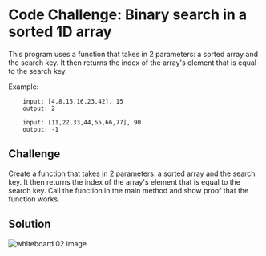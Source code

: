# Code Challenge: Binary search in a sorted 1D array
This program uses a function that takes in 2 parameters: a sorted array and the search key. It then returns the index of the array's element that is equal to the search key.

Example:	

		input: [4,8,15,16,23,42], 15
		output: 2

		input: [11,22,33,44,55,66,77], 90
		output: -1

## Challenge
Create a function that takes in 2 parameters: a sorted array and the search key. It then returns the index of the array's element that is equal to the search key.
Call the function in the main method and show proof that the function works.

## Solution
![whiteboard 02 image](../../assets/array_binary_search.jpg "Whiteboard Challenge 02 Solution")